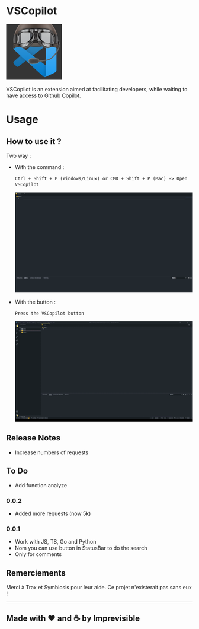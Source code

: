 # VSCopilot
<img src="images/logo.png" width="150" height="150">

VSCopilot is an extension aimed at facilitating developers, while waiting to have access to Github Copilot.

# Usage

## How to use it ?

Two way : 
 - With the command :
    ```
    Ctrl + Shift + P (Windows/Linux) or CMD + Shift + P (Mac) -> Open VSCopilot
    ```
    ![Usage Command](images/usageCommand.gif)

 - With the button :
    ```
    Press the VSCopilot button
    ```    
    ![Usage Button](images/usageButton.gif)


## Release Notes

 - Increase numbers of requests

## To Do

 - Add function analyze

### 0.0.2

 - Added more requests (now 5k)

### 0.0.1

 - Work with JS, TS, Go and Python
 - Nom you can use button in StatusBar to do the search
 - Only for comments


## Remerciements

Merci à Trax et Symbiosis pour leur aide. Ce projet n'existerait pas sans eux !

-----------------------------------------------------------------------------------------------------------

## Made with ❤️ and ☕ by Imprevisible